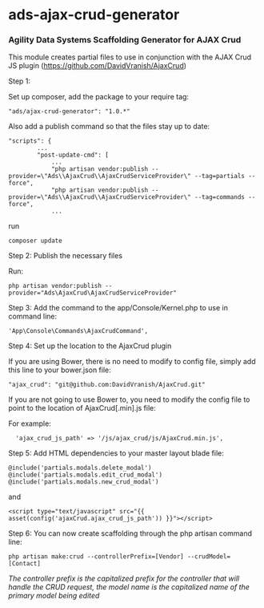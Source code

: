 ads-ajax-crud-generator
==============

<h3>Agility Data Systems Scaffolding Generator for AJAX Crud</h3>

This module creates partial files to use in conjunction with the AJAX Crud JS plugin (https://github.com/DavidVranish/AjaxCrud)

Step 1:

Set up composer, add the package to your require tag:
```
"ads/ajax-crud-generator": "1.0.*"
```

Also add a publish command so that the files stay up to date:
```
"scripts": {
		...
		"post-update-cmd": [
			...
			"php artisan vendor:publish --provider=\"Ads\\AjaxCrud\\AjaxCrudServiceProvider\" --tag=partials --force",
			"php artisan vendor:publish --provider=\"Ads\\AjaxCrud\\AjaxCrudServiceProvider\" --tag=commands --force",
			...
```


run
```
composer update
```

Step 2:
Publish the necessary files

Run:
```
php artisan vendor:publish --provider="Ads\AjaxCrud\AjaxCrudServiceProvider"
```

Step 3:
Add the command to the app/Console/Kernel.php to use in command line:
```
'App\Console\Commands\AjaxCrudCommand',
```

Step 4:
Set up the location to the AjaxCrud plugin

If you are using Bower, there is no need to modify to config file, simply add this line to your bower.json file:
```
"ajax_crud": "git@github.com:DavidVranish/AjaxCrud.git"
```

If you are not going to use Bower to, you need to modify the config file to point to the location of AjaxCrud[.min].js file: 

For example:
```
  'ajax_crud_js_path' => '/js/ajax_crud/js/AjaxCrud.min.js',
```

Step 5:
Add HTML dependencies to your master layout blade file:

```
@include('partials.modals.delete_modal')
@include('partials.modals.edit_crud_modal')
@include('partials.modals.new_crud_modal')
```
and
```
<script type="text/javascript" src="{{ asset(config('ajaxCrud.ajax_crud_js_path')) }}"></script>
```

Step 6:
You can now create scaffolding through the php artisan command line:

```
php artisan make:crud --controllerPrefix=[Vendor] --crudModel=[Contact]
```

_The controller prefix is the capitalized prefix for the controller that will handle the CRUD request, the model name is the capitalized name of the primary model being edited_

